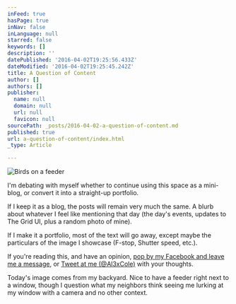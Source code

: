 ```yaml
---
inFeed: true
hasPage: true
inNav: false
inLanguage: null
starred: false
keywords: []
description: ''
datePublished: '2016-04-02T19:25:56.433Z'
dateModified: '2016-04-02T19:25:45.242Z'
title: A Question of Content
author: []
authors: []
publisher:
  name: null
  domain: null
  url: null
  favicon: null
sourcePath: _posts/2016-04-02-a-question-of-content.md
published: true
url: a-question-of-content/index.html
_type: Article

---
```

![Birds on a feeder](https://the-grid-user-content.s3-us-west-2.amazonaws.com/8eee1c6e-ee5d-42c4-87c7-fadf838ee6d3.jpg)

I'm debating with myself whether to continue using this space as a mini-blog, or convert it into a straight-up portfolio.

If I keep it as a blog, the posts will remain very much the same. A blurb about whatever I feel like mentioning that day (the day's events, updates to The Grid UI, plus a random photo of mine). 

If I make it a portfolio, most of the text will go away, except maybe the particulars of the image I showcase (F-stop, Shutter speed, etc.).

If you're reading this, and have an opinion, [pop by my Facebook and leave me a message][0], or [Tweet at me (@Al3xCole)][1] with your thoughts.

Today's image comes from my backyard. Nice to have a feeder right next to a window, though I question what my neighbors think seeing me lurking at my window with a camera and no other context.

[0]: https://www.facebook.com/AlexCPhotos/
[1]: https://twitter.com/Al3xCole